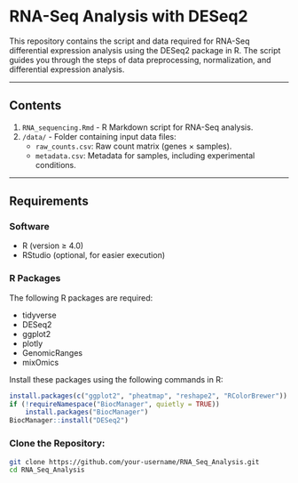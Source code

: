 # RNA-Seq Analysis with DESeq2

This repository contains the script and data required for RNA-Seq differential expression analysis using the DESeq2 package in R. The script guides you through the steps of data preprocessing, normalization, and differential expression analysis.

---

## Contents

1. `RNA_sequencing.Rmd` - R Markdown script for RNA-Seq analysis.
2. `/data/` - Folder containing input data files:
   - `raw_counts.csv`: Raw count matrix (genes × samples).
   - `metadata.csv`: Metadata for samples, including experimental conditions.

---

## Requirements

### Software
- R (version ≥ 4.0)
- RStudio (optional, for easier execution)

### R Packages
The following R packages are required:

- tidyverse
- DESeq2
- ggplot2
- plotly
- GenomicRanges
- mixOmics

Install these packages using the following commands in R:
```R
install.packages(c("ggplot2", "pheatmap", "reshape2", "RColorBrewer"))
if (!requireNamespace("BiocManager", quietly = TRUE))
    install.packages("BiocManager")
BiocManager::install("DESeq2")
```

### Clone the Repository:

```bash
git clone https://github.com/your-username/RNA_Seq_Analysis.git
cd RNA_Seq_Analysis
```

